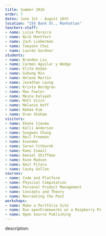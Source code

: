 ```yaml
---
title: Summer 2016
order: 7
dates: June 1st - August 10th
location: "155 Bank St., Manhattan"
teachers-staff:
- name: Luisa Pereira
- name: Nick Montfort
- name: Zach Lieberman
- name: Taeyoon Choi
- name: Lauren Gardner
students: 
- name: Brandon Liu
- name: Carmen Aguilar y Wedge
- name: Elite Kedan
- name: Guhong Min
- name: Helene Martin
- name: Jonathan Leung
- name: Krista Nordgren
- name: Max Fowler
- name: Meina Kalayeh
- name: Matt Visco
- name: Melanie Hoff
- name: Nahee Kim
- name: Oren Shoham
visitors:
- name: Ekene Ijeoma
- name: Kelli Anderson
- name: Sougwen Chung
- name: Neil Freeman
- name: Exonemo
- name: Saron Yitbarek
- name: Rami Ismail
- name: Daniel Shiffman
- name: Rune Madsen
- name: Amit Pitaru 
- name: Casey Gollan
courses:
- name: Code and Platform 
- name: Physcial Computation 
- name: Personal Product Management 
- name: Concepts and Theory 
- name: Recreating the Past 
workshops:
- name: Make a Portfolio Site
- name: Run openFrameworks on a Raspberry Pi
- name: Open Source Publishing
---
```

description: 